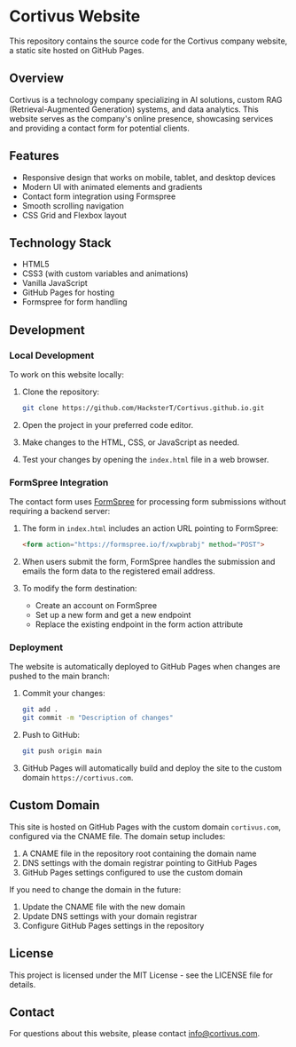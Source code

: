 # Cortivus Website

This repository contains the source code for the Cortivus company website, a static site hosted on GitHub Pages.

## Overview

Cortivus is a technology company specializing in AI solutions, custom RAG (Retrieval-Augmented Generation) systems, and data analytics. This website serves as the company's online presence, showcasing services and providing a contact form for potential clients.

## Features

- Responsive design that works on mobile, tablet, and desktop devices
- Modern UI with animated elements and gradients
- Contact form integration using Formspree
- Smooth scrolling navigation
- CSS Grid and Flexbox layout

## Technology Stack

- HTML5
- CSS3 (with custom variables and animations)
- Vanilla JavaScript
- GitHub Pages for hosting
- Formspree for form handling

## Development

### Local Development

To work on this website locally:

1. Clone the repository:

   ```bash
   git clone https://github.com/HacksterT/Cortivus.github.io.git
   ```

2. Open the project in your preferred code editor.

3. Make changes to the HTML, CSS, or JavaScript as needed.

4. Test your changes by opening the `index.html` file in a web browser.

### FormSpree Integration

The contact form uses [FormSpree](https://formspree.io/) for processing form submissions without requiring a backend server:

1. The form in `index.html` includes an action URL pointing to FormSpree:

   ```html
   <form action="https://formspree.io/f/xwpbrabj" method="POST">
   ```

2. When users submit the form, FormSpree handles the submission and emails the form data to the registered email address.

3. To modify the form destination:
   - Create an account on FormSpree
   - Set up a new form and get a new endpoint
   - Replace the existing endpoint in the form action attribute

### Deployment

The website is automatically deployed to GitHub Pages when changes are pushed to the main branch:

1. Commit your changes:

   ```bash
   git add .
   git commit -m "Description of changes"
   ```

2. Push to GitHub:

   ```bash
   git push origin main
   ```

3. GitHub Pages will automatically build and deploy the site to the custom domain `https://cortivus.com`.

## Custom Domain

This site is hosted on GitHub Pages with the custom domain `cortivus.com`, configured via the CNAME file. The domain setup includes:

1. A CNAME file in the repository root containing the domain name
2. DNS settings with the domain registrar pointing to GitHub Pages
3. GitHub Pages settings configured to use the custom domain

If you need to change the domain in the future:

1. Update the CNAME file with the new domain
2. Update DNS settings with your domain registrar
3. Configure GitHub Pages settings in the repository

## License

This project is licensed under the MIT License - see the LICENSE file for details.

## Contact

For questions about this website, please contact [info@cortivus.com](mailto:info@cortivus.com).
